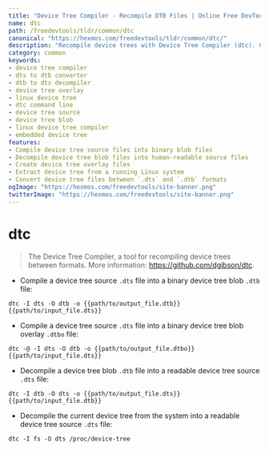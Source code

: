 ```yaml
---
title: "Device Tree Compiler - Recompile DTB Files | Online Free DevTools by Hexmos"
name: dtc
path: /freedevtools/tldr/common/dtc
canonical: "https://hexmos.com/freedevtools/tldr/common/dtc/"
description: "Recompile device trees with Device Tree Compiler (dtc). Convert between `.dts` and `.dtb` formats, create overlays and decompile system trees. Free online tool, no registration required."
category: common
keywords:
- device tree compiler
- dts to dtb converter
- dtb to dts decompiler
- device tree overlay
- linux device tree
- dtc command line
- device tree source
- device tree blob
- linux device tree compiler
- embedded device tree
features:
- Compile device tree source files into binary blob files
- Decompile device tree blob files into human-readable source files
- Create device tree overlay files
- Extract device tree from a running Linux system
- Convert device tree files between `.dts` and `.dtb` formats
ogImage: "https://hexmos.com/freedevtools/site-banner.png"
twitterImage: "https://hexmos.com/freedevtools/site-banner.png"
---
```


# dtc

> The Device Tree Compiler, a tool for recompiling device trees between formats.
> More information: <https://github.com/dgibson/dtc>.

- Compile a device tree source `.dts` file into a binary device tree blob `.dtb` file:

`dtc -I dts -O dtb -o {{path/to/output_file.dtb}} {{path/to/input_file.dts}}`

- Compile a device tree source `.dts` file into a binary device tree blob overlay `.dtbo` file:

`dtc -@ -I dts -O dtb -o {{path/to/output_file.dtbo}} {{path/to/input_file.dts}}`

- Decompile a device tree blob `.dtb` file into a readable device tree source `.dts` file:

`dtc -I dtb -O dts -o {{path/to/output_file.dts}} {{path/to/input_file.dtb}}`

- Decompile the current device tree from the system into a readable device tree source `.dts` file:

`dtc -I fs -O dts /proc/device-tree`
